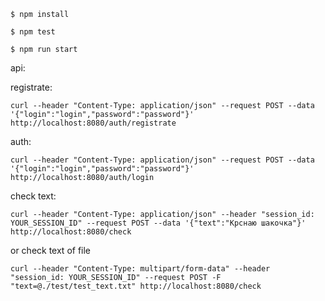 ````
$ npm install
````

````
$ npm test
````

````
$ npm run start
````

api:

  registrate:
  
    curl --header "Content-Type: application/json" --request POST --data '{"login":"login","password":"password"}' http://localhost:8080/auth/registrate
  
  auth:
  
    curl --header "Content-Type: application/json" --request POST --data '{"login":"login","password":"password"}' http://localhost:8080/auth/login
    
  check text:
  
    curl --header "Content-Type: application/json" --header "session_id: YOUR_SESSION_ID" --request POST --data '{"text":"Крснаю шакочка"}' http://localhost:8080/check
    
  or check text of file
  
    curl --header "Content-Type: multipart/form-data" --header "session_id: YOUR_SESSION_ID" --request POST -F "text=@./test/test_text.txt" http://localhost:8080/check
